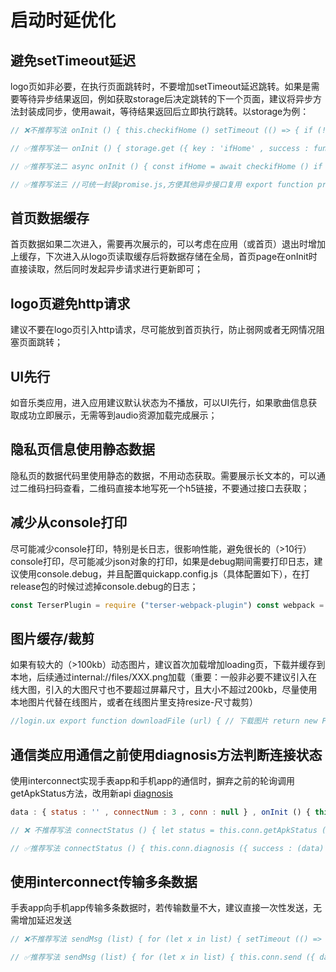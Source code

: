 <!-- 源地址: https://iot.mi.com/vela/quickapp/zh/guide/best-practice/start.html -->

# 启动时延优化

## 避免setTimeout延迟

logo页如非必要，在执行页面跳转时，不要增加setTimeout延迟跳转。如果是需要等待异步结果返回，例如获取storage后决定跳转的下一个页面，建议将异步方法封装成同步，使用await，等待结果返回后立即执行跳转。以storage为例：
```js
// ❌不推荐写法 onInit () { this.checkifHome () setTimeout (() => { if (! this.ifHome) { router.push ({ uri : 'pages/home' }) } } , 1000) } checkifHome () { const that = this storage.get ({ key : 'ifHome' , success : function (data) { that.ifHome = data } , fail : function (data , code) { console.log (` handling fail, code = ${ code } `) } }) }
```

```js
// ✅推荐写法一 onInit () { storage.get ({ key : 'ifHome' , success : function (data) { if (! data) { router.push ({ uri : 'pages/home' }) } } , fail : function (data , code) { console.log (` handling fail, code = ${ code } `) } }) }
```

```js
// ✅推荐写法二 async onInit () { const ifHome = await checkifHome () if (! ifHome) { router.push ({ uri : 'pages/home' }) } } checkifHome () { return new Promise ((resolve , reject) => { storage.get ({ key : 'ifHome' , success : function (data) { resolve (data) } , fail : function (data , code) { console.log (` handling fail, code = ${ code } `) reject (code) } }) }) }
```

```js
// ✅推荐写法三 //可统一封装promise.js,方便其他异步接口复用 export function promisify (fn) { if (typeof fn !== 'function') { throw Error ('[promisify] the type of `fn` should be function') ; } return (opts = { }) => { let { success , fail , complete , ... args } = opts ; if (typeof success === 'function' || typeof fail === 'function' || typeof complete === 'function') { console.warn ('[promisify] [WARN] The `success`, `fail` and `complete` callback will be ignored') ; } return new Promise ((resolve , reject) => { try { fn ({ ... args , success : data => resolve (data) , fail : (data , code) => { let err = new Error (data) ; err.code = code ; reject (err) ; } }) ; } catch (error) { reject (error) } }) } } //统一封装storage方法 import storage from '@system.storage' ; import { promisify } from './promise' ; const _get = promisify (storage.get) ; const _set = promisify (storage.set) ; const _clear = promisify (storage.clear) ; const _delete = promisify (storage.delete) ; export default { getItem (key) { return _get ({ key }) ; } , setItem (key , value) { return _set ({ key , value }) ; } , deleteItem (key) { return _delete ({ key }) ; } , clear () { return _clear () ; } , } //logo.ux async onInit () { const ifHome = await storage.getItem ('ifHome') if (! ifHome) { router.push ({ uri : 'pages/home' }) } }
```

## 首页数据缓存

首页数据如果二次进入，需要再次展示的，可以考虑在应用（或首页）退出时增加上缓存，下次进入从logo页读取缓存后将数据存储在全局，首页page在onInit时直接读取，然后同时发起异步请求进行更新即可；

## logo页避免http请求

建议不要在logo页引入http请求，尽可能放到首页执行，防止弱网或者无网情况阻塞页面跳转；

## UI先行

如音乐类应用，进入应用建议默认状态为不播放，可以UI先行，如果歌曲信息获取成功立即展示，无需等到audio资源加载完成展示；

## 隐私页信息使用静态数据

隐私页的数据代码里使用静态的数据，不用动态获取。需要展示长文本的，可以通过二维码扫码查看，二维码直接本地写死一个h5链接，不要通过接口去获取；

## 减少从console打印

尽可能减少console打印，特别是长日志，很影响性能，避免很长的（>10行）console打印，尽可能减少json对象的打印，如果是debug期间需要打印日志，建议使用console.debug，并且配置quickapp.config.js（具体配置如下），在打release包的时候过滤掉console.debug的日志；
```js
const TerserPlugin = require ("terser-webpack-plugin") const webpack = require ("webpack") module.exports = { postHook : (config) => { if (config.mode === "production") { config.optimization.minimize = true config.optimization.minimizer = [ new TerserPlugin ({ terserOptions : { compress : { pure_funcs : [ "console.debug" ] } } }) ] } } }
```

## 图片缓存/裁剪

如果有较大的（>100kb）动态图片，建议首次加载增加loading页，下载并缓存到本地，后续通过internal://files/XXX.png加载（重要：一般非必要不建议引入在线大图，引入的大图尺寸也不要超过屏幕尺寸，且大小不超过200kb，尽量使用本地图片代替在线图片，或者在线图片里支持resize-尺寸裁剪）
```js
//login.ux export function downloadFile (url) { // 下载图片 return new Promise ((resolve , reject) => { if (! url) { resolve ('') } request.download ({ url , success : function (ret) { const token = ret.token request.onDownloadComplete ({ token : token , success : function (ret) { console.info (` ### request.download ### ret ` , ret) resolve (ret.uri) } , fail : function (msg , code) { console.info (` ### request.onDownloadComplete ### ${ code } : ${ msg } `) resolve (null) } }) } }) }) } const formUrl = 'http://XXX.cdn.homeBg.png' downloadFile (formUrl) . then (url => { global.homeBgUrl = url ; //url => 'internal://files/homeBg.png' }) //home.ux < image class = "w-466 h-466" src = "{{bgImage}}" alt = "../../common/images/homeBg.png" > < / image > //.... computed : { bgImage () { const img = global.homeBgUrl || 'http://XXX.cdn.homeBg.png' return img } } //.... //logo页 global.homeBgUrl = await storage.getItem ('homeBgUrl') //根据条件变化，及时进行图片清理 logoOut () { file.delete ({ uri : global.homeBgUrl , success : function (data) { console.info (` ###delFile sucess ${ data } `) resolve (true) } , fail : function (data , code) { resolve (false) console.log (` ###delFile fail, code = ${ code } `) } }) }
```

## 通信类应用通信之前使用diagnosis方法判断连接状态

使用interconnect实现手表app和手机app的通信时，摒弃之前的轮询调用getApkStatus方法，改用新api [diagnosis](</vela/quickapp/zh/features/network/interconnect.html#connect-diagnosis-object>)
```js
data : { status : '' , connectNum : 3 , conn : null } , onInit () { this.conn = interconnect.instance () ; this.connectStatus () ; } ,
```

```js
// ❌ 不推荐写法 connectStatus () { let status = this.conn.getApkStatus () ; if (status === 'CONNECTED' || this.connectNum === 0) { this.status = status ; // do something } else if (this.connectNum > 0) { this.connectNum \-- ; setTimeout (() => { this.connectStatus () } , 500) } }
```

```js
// ✅推荐写法 connectStatus () { this.conn.diagnosis ({ success : (data) => { console.log (` handling success, status= ${ data.status } `) // do something } , fail : (data , code) => { console.log (` handling fail, code = ${ code } `) // do something } }) }
```

## 使用interconnect传输多条数据

手表app向手机app传输多条数据时，若传输数量不大，建议直接一次性发送，无需增加延迟发送
```js
// ❌不推荐写法 sendMsg (list) { for (let x in list) { setTimeout (() => { this.conn.send ({ data : list [ x ] , success : () => { } , fail : (data : { data , code }) => { } }) } , x * 500) } }
```

```js
// ✅推荐写法 sendMsg (list) { for (let x in list) { this.conn.send ({ data : list [ x ] , success : () => { } , fail : (data : { data , code }) => { } }) } }
```
